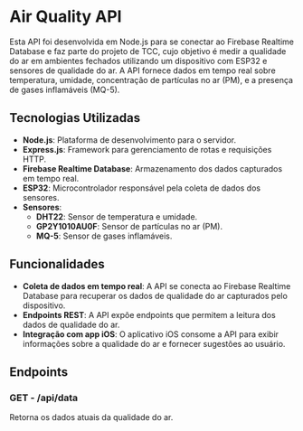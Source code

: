 
# Air Quality API

Esta API foi desenvolvida em Node.js para se conectar ao Firebase Realtime Database e faz parte do projeto de TCC, cujo objetivo é medir a qualidade do ar em ambientes fechados utilizando um dispositivo com ESP32 e sensores de qualidade do ar. A API fornece dados em tempo real sobre temperatura, umidade, concentração de partículas no ar (PM), e a presença de gases inflamáveis (MQ-5).

## Tecnologias Utilizadas

- **Node.js**: Plataforma de desenvolvimento para o servidor.
- **Express.js**: Framework para gerenciamento de rotas e requisições HTTP.
- **Firebase Realtime Database**: Armazenamento dos dados capturados em tempo real.
- **ESP32**: Microcontrolador responsável pela coleta de dados dos sensores.
- **Sensores**:
  - **DHT22**: Sensor de temperatura e umidade.
  - **GP2Y1010AU0F**: Sensor de partículas no ar (PM).
  - **MQ-5**: Sensor de gases inflamáveis.

## Funcionalidades

- **Coleta de dados em tempo real**: A API se conecta ao Firebase Realtime Database para recuperar os dados de qualidade do ar capturados pelo dispositivo.
- **Endpoints REST**: A API expõe endpoints que permitem a leitura dos dados de qualidade do ar.
- **Integração com app iOS**: O aplicativo iOS consome a API para exibir informações sobre a qualidade do ar e fornecer sugestões ao usuário.

## Endpoints

### GET - /api/data 
Retorna os dados atuais da qualidade do ar.
